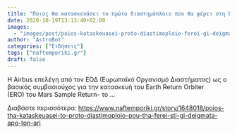 ```yaml
---
title: "Ποιος θα κατασκευάσει το πρώτο διαστημόπλοιο που θα φέρει στη Γη δείγματα από τον Άρη"
date: 2020-10-19T13:13:40+02:00
images:
  - "images/post/poios-kataskeuasei-proto-diastimoploio-ferei-gi-deigmata-ari.jpg"
author: "AstroBot"
categories: ["Ειδήσεις"]
tags: ["naftemporiki.gr"]
draft: false
---
```


Η Airbus επελέγη από τον ΕΟΔ (Ευρωπαϊκό Οργανισμό Διαστήματος) ως ο βασικός συμβασιούχος για την κατασκευή του Earth Return Orbiter (ERO) του Mars Sample Return- το ...

Διαβάστε περισσότερα: https://www.naftemporiki.gr/story/1648018/poios-tha-kataskeuasei-to-proto-diastimoploio-pou-tha-ferei-sti-gi-deigmata-apo-ton-ari
